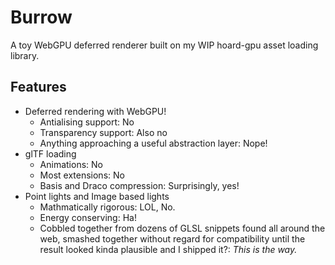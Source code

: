 # Burrow

A toy WebGPU deferred renderer built on my WIP hoard-gpu asset loading library.

## Features

 - Deferred rendering with WebGPU!
    - Antialising support: No
    - Transparency support: Also no
    - Anything approaching a useful abstraction layer: Nope!
 - glTF loading
    - Animations: No
    - Most extensions: No
    - Basis and Draco compression: Surprisingly, yes!
 - Point lights and Image based lights
    - Mathmatically rigorous: LOL, No.
    - Energy conserving: Ha!
    - Cobbled together from dozens of GLSL snippets found all around the web, smashed together without regard for compatibility until the result looked kinda plausible and I shipped it?: _This is the way._